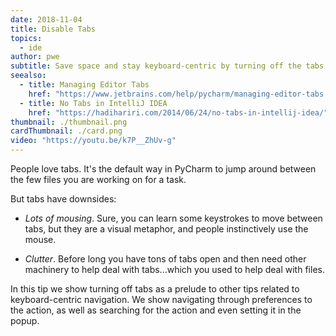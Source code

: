 ```yaml
---
date: 2018-11-04
title: Disable Tabs
topics:
  - ide
author: pwe
subtitle: Save space and stay keyboard-centric by turning off the tabs.
seealso:
  - title: Managing Editor Tabs
    href: "https://www.jetbrains.com/help/pycharm/managing-editor-tabs.html"
  - title: No Tabs in IntelliJ IDEA
    href: "https://hadihariri.com/2014/06/24/no-tabs-in-intellij-idea/"
thumbnail: ./thumbnail.png
cardThumbnail: ./card.png
video: "https://youtu.be/k7P__ZhUv-g"
---
```


People love tabs. It's the default way in PyCharm to jump around
between the few files you are working on for a task.

But tabs have downsides:

- _Lots of mousing_. Sure, you can learn some keystrokes to move
  between tabs, but they are a visual metaphor, and people
  instinctively use the mouse.

- _Clutter_. Before long you have tons of tabs open and then need
  other machinery to help deal with tabs...which you used to
  help deal with files.

In this tip we show turning off tabs as a prelude to other tips
related to keyboard-centric navigation. We show navigating through
preferences to the action, as well as searching for the action
and even setting it in the popup.
